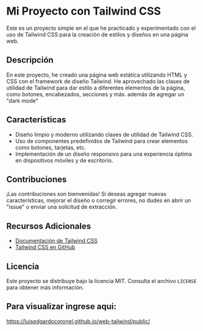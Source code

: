 # Mi Proyecto con Tailwind CSS

Este es un proyecto simple en el que he practicado y experimentado con el uso de Tailwind CSS para la creación de estilos y diseños en una página web.

## Descripción

En este proyecto, he creado una página web estática utilizando HTML y CSS con el framework de diseño Tailwind. He aprovechado las clases de utilidad de Tailwind para dar estilo a diferentes elementos de la página, como botones, encabezados, secciones y más. además de agregar un "dark mode"

## Características

- Diseño limpio y moderno utilizando clases de utilidad de Tailwind CSS.
- Uso de componentes predefinidos de Tailwind para crear elementos como botones, tarjetas, etc.
- Implementación de un diseño responsivo para una experiencia óptima en dispositivos móviles y de escritorio.


## Contribuciones

¡Las contribuciones son bienvenidas! Si deseas agregar nuevas características, mejorar el diseño o corregir errores, no dudes en abrir un "issue" o enviar una solicitud de extracción.

## Recursos Adicionales

- [Documentación de Tailwind CSS](https://tailwindcss.com/docs)
- [Tailwind CSS en GitHub](https://github.com/tailwindlabs/tailwindcss)

## Licencia

Este proyecto se distribuye bajo la licencia MIT. Consulta el archivo `LICENSE` para obtener más información.

## Para visualizar ingrese aqui:

https://luisedgardocoronel.github.io/web-tailwind/public/
